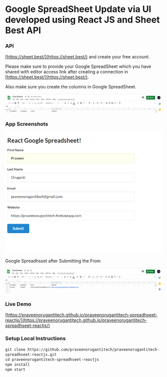 # Google SpreadSheet Update via UI developed using React JS and Sheet Best API

### API

[https://sheet.best/](https://sheet.best/) and create your free account.

Please make sure to provide your Google SpreadSheet which you have shared with editor access link after creating a connection in [https://sheet.best/](https://sheet.best/).

Also make sure you create the columns in Google SpreadSheet.


![screenshot of the app](https://raw.githubusercontent.com/praveenorugantitech/praveenorugantitech-spreadhseet-reactjs/master/src/images/screenshot1.PNG)
    

### App Screenshots


![screenshot of the app](https://raw.githubusercontent.com/praveenorugantitech/praveenorugantitech-spreadhseet-reactjs/master/src/images/screenshot2.PNG)

Google Spreadhsset after Submitting the From

![screenshot of the app](https://raw.githubusercontent.com/praveenorugantitech/praveenorugantitech-spreadhseet-reactjs/master/src/images/screenshot3.PNG)



### Live Demo

[https://praveenorugantitech.github.io/praveenorugantitech-spreadhseet-reactjs/](https://praveenorugantitech.github.io/praveenorugantitech-spreadhseet-reactjs/)


### Setup Local Instructions

```
git clone https://github.com/praveenorugantitech/praveenorugantitech-spreadhseet-reactjs.git
cd praveenorugantitech-spreadhseet-reactjs
npm install
npm start

```
